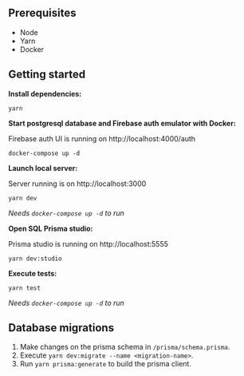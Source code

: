 ## Prerequisites

- Node
- Yarn
- Docker

## Getting started

**Install dependencies:**

```
yarn
```

**Start postgresql database and Firebase auth emulator with Docker:**

Firebase auth UI is running on http://localhost:4000/auth
```
docker-compose up -d
```

**Launch local server:**

Server running is on http://localhost:3000
```
yarn dev
```
_Needs `docker-compose up -d` to run_

**Open SQL Prisma studio:**

Prisma studio is running on http://localhost:5555
```
yarn dev:studio
```

**Execute tests:**

```
yarn test
```
_Needs `docker-compose up -d` to run_

## Database migrations

1. Make changes on the prisma schema in `/prisma/schema.prisma`.
2. Execute `yarn dev:migrate --name <migration-name>`.
3. Run `yarn prisma:generate` to build the prisma client.

